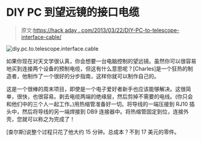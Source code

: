 # DIY PC 到望远镜的接口电缆

> 原文:[https://hack aday . com/2013/03/22/DIY-PC-to-telescope-interface-cable/](https://hackaday.com/2013/03/22/diy-pc-to-telescope-interface-cable/)

![diy.pc.to.telescope.interface.cable](../Images/720eac6fdbe3fa8c7be5135337777d92.png)

如果你现在对天文学很认真，你会想要一台电脑控制的望远镜。虽然你可以很容易地买到连接两个设备的预制电缆，但这有什么意思呢？[Charles]是一个狂热的制造者，他制作了一个很好的分步指南，这样你就可以制作自己的。

这是一个很棒的周末项目，即使是一个电子爱好者新手也应该能够解决。这很简单，很快，也很容易。剥去电缆两端的绝缘层，然后剪掉不需要的电线。(你只会和他们中的三个人一起工作。)用热缩管准备好一切。将导线的一端压接到 RJ10 插头中，然后将导线的另一端焊接到 DB9 连接器中。将热缩管固定到位，连接外壳，您就可以称之为完成了！

[查尔斯]说整个过程只花了他大约 15 分钟。总成本？不到 17 美元的零件。